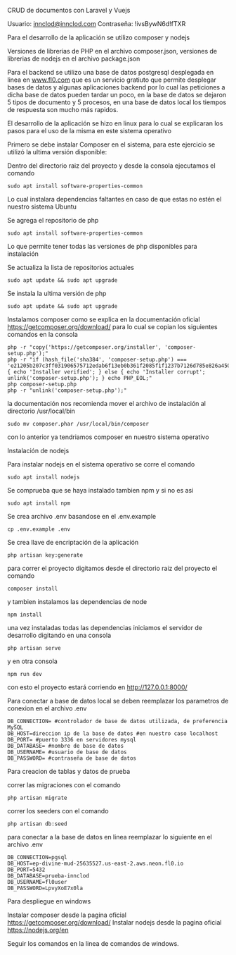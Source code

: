 CRUD de documentos con Laravel y Vuejs

Usuario: innclod@innclod.com
Contraseña: !ivsBywN6d!fTXR

Para el desarrollo de la aplicación se utilizo composer y nodejs

Versiones de librerias de PHP en el archivo composer.json, versiones de librerias de nodejs en el archivo package.json

Para el backend se utilizo una base de datos postgresql desplegada en linea en www.fl0.com que es un servicio gratiuto que permite desplegar bases de datos y algunas aplicaciones backend por lo cual las peticiones a dicha base de datos pueden tardar un poco, en la base de datos se dejaron 5 tipos de documento y 5 procesos, en una base de datos local los tiempos de respuesta son mucho más rapidos.

El desarrollo de la aplicación se hizo en linux para lo cual se explicaran los pasos para el uso de la misma en este sistema operativo

Primero se debe instalar Composer en el sistema, para este ejercicio se utilizó la ultima versión disponible:

Dentro del directorio raiz del proyecto y desde la consola ejecutamos el comando

    sudo apt install software-properties-common

Lo cual instalara dependencias faltantes en caso de que estas no estén el nuestro sistema Ubuntu

Se agrega el repositorio de php 

    sudo apt install software-properties-common

Lo que permite tener todas las versiones de php disponibles para instalación

Se actualiza la lista de repositorios actuales

    sudo apt update && sudo apt upgrade

Se instala la ultima versión de php 

    sudo apt update && sudo apt upgrade

Instalamos composer como se explica en la documentación oficial
https://getcomposer.org/download/
para lo cual se copian los siguientes comandos en la consola

    php -r "copy('https://getcomposer.org/installer', 'composer-setup.php');"
    php -r "if (hash_file('sha384', 'composer-setup.php') === 'e21205b207c3ff031906575712edab6f13eb0b361f2085f1f1237b7126d785e826a450292b6cfd1d64d92e6563bbde02') { echo 'Installer verified'; } else { echo 'Installer corrupt'; unlink('composer-setup.php'); } echo PHP_EOL;"
    php composer-setup.php
    php -r "unlink('composer-setup.php');"

la documentación nos recomienda mover el archivo de instalación al directorio /usr/local/bin

    sudo mv composer.phar /usr/local/bin/composer

con lo anterior ya tendriamos composer en nuestro sistema operativo

Instalación de nodejs

Para instalar nodejs en el sistema operativo se corre el comando

    sudo apt install nodejs

Se comprueba que se haya instalado tambien npm y si no es asi 

    sudo apt install npm

Se crea archivo .env basandose en el .env.example

    cp .env.example .env

Se crea llave de encriptación de la aplicación

    php artisan key:generate

para correr el proyecto digitamos desde el directorio raiz del proyecto el comando

    composer install

y tambien instalamos las dependencias de node

    npm install

una vez instaladas todas las dependencias iniciamos el servidor de desarrollo digitando en una consola

    php artisan serve

y en otra consola

    npm run dev

con esto el proyecto estará corriendo en http://127.0.0.1:8000/

Para conectar a base de datos local se deben reemplazar los parametros de conexion en el archivo .env

    DB_CONNECTION= #controlador de base de datos utilizada, de preferencia MySQL
    DB_HOST=direccion ip de la base de datos #en nuestro caso localhost
    DB_PORT= #puerto 3336 en servidores mysql
    DB_DATABASE= #nombre de base de datos
    DB_USERNAME= #usuario de base de datos
    DB_PASSWORD= #contraseña de base de datos

Para creacion de tablas y datos de prueba

correr las migraciones con el comando

    php artisan migrate

correr los seeders con el comando

    php artisan db:seed

para conectar a la base de datos en linea reemplazar lo siguiente en el archivo .env

    DB_CONNECTION=pgsql
    DB_HOST=ep-divine-mud-25635527.us-east-2.aws.neon.fl0.io
    DB_PORT=5432
    DB_DATABASE=prueba-innclod
    DB_USERNAME=fl0user
    DB_PASSWORD=LpvyXoE7x0la

Para despliegue en windows

Instalar composer desde la pagina oficial https://getcomposer.org/download/
Instalar nodejs desde la pagina oficial https://nodejs.org/en

Seguir los comandos en la linea de comandos de windows.





